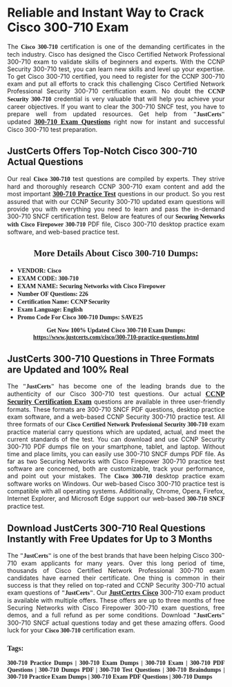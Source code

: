 <h1><strong>Reliable and Instant Way to Crack Cisco 300-710 Exam</strong></h1>

<p style="text-align: justify;">The <span style="font-family:Georgia,serif;"><strong>Cisco 300-710</strong></span> certification is one of the demanding certificates in the tech industry. Cisco has designed the Cisco Certified Network Professional 300-710 exam to validate skills of beginners and experts. With the CCNP Security 300-710 test, you can learn new skills and level up your expertise. To get Cisco 300-710 certified, you need to register for the CCNP 300-710 exam and put all efforts to crack this challenging Cisco Certified Network Professional Security 300-710 certification exam. No doubt the <span style="font-family:Georgia,serif;"><strong>CCNP Security 300-710</strong></span> credential is very valuable that will help you achieve your career objectives. If you want to clear the 300-710 SNCF test, you have to prepare well from updated resources. Get help from <span style="font-size:14px;"><span style="font-family:Georgia,serif;"><strong>"JustCerts"</strong></span></span> updated <a href="https://www.justcerts.com/cisco/300-710-practice-questions.html"><span style="font-size:16px;"><span style="font-family:Georgia,serif;"><strong>300-710 Exam Questions</strong></span></span></a> right now for instant and successful Cisco 300-710 test preparation.</p>

<h2><strong>JustCerts Offers Top-Notch Cisco 300-710 Actual Questions </strong></h2>

<p style="text-align: justify;">Our real <span style="font-family:Georgia,serif;"><strong>Cisco 300-710</strong></span> test questions are compiled by experts. They strive hard and thoroughly research CCNP 300-710 exam content and add the most important <a href="https://www.justcerts.com/cisco/300-710-practice-questions.html"><span style="font-size:16px;"><span style="font-family:Georgia,serif;"><strong>300-710 Practice Test</strong></span></span></a> questions in our product. So you rest assured that with our CCNP Security 300-710 updated exam questions will provide you with everything you need to learn and pass the in-demand 300-710 SNCF certification test. Below are features of our <span style="font-family:Georgia,serif;"><strong>Securing Networks with Cisco Firepower 300-710</strong></span> PDF file, Cisco 300-710 desktop practice exam software, and web-based practice test.</p>

<h2 style="text-align: center;"><strong><span style="font-family:Georgia,serif;">More Details About Cisco 300-710 Dumps:</span></strong></h2>

<ul>
	<li style="text-align: justify;"><span style="font-size:14px;"><span style="font-family:Georgia,serif;"><strong>VENDOR: Cisco</strong></span></span></li>
	<li style="text-align: justify;"><span style="font-size:14px;"><span style="font-family:Georgia,serif;"><strong>EXAM CODE: 300-710</strong></span></span></li>
	<li style="text-align: justify;"><span style="font-size:14px;"><span style="font-family:Georgia,serif;"><strong>EXAM NAME: Securing Networks with Cisco Firepower</strong></span></span></li>
	<li style="text-align: justify;"><span style="font-size:14px;"><span style="font-family:Georgia,serif;"><strong>Number OF Questions: 226</strong></span></span></li>
	<li style="text-align: justify;"><span style="font-size:14px;"><span style="font-family:Georgia,serif;"><strong>Certification Name: CCNP Security</strong></span></span></li>
	<li style="text-align: justify;"><span style="font-size:14px;"><span style="font-family:Georgia,serif;"><strong>Exam Language: English</strong></span></span></li>
	<li style="text-align: justify;"><span style="font-size:14px;"><span style="font-family:Georgia,serif;"><strong>Promo Code For Cisco 300-710 Dumps: SAVE25</strong></span></span></li>
</ul>

<p style="text-align: center;"><strong><span style="font-family:Georgia,serif;"><span style="font-size:14px;">Get Now 100% Updated Cisco 300-710 Exam Dumps:</span> <a href="https://www.justcerts.com/cisco/300-710-practice-questions.html">https://www.justcerts.com/cisco/300-710-practice-questions.html</a></span></strong></p>

<h2><strong>JustCerts 300-710 Questions in Three Formats are Updated and 100% Real</strong></h2>

<p style="text-align: justify;">The <span style="font-size:14px;"><span style="font-family:Georgia,serif;"><strong>"JustCerts"</strong></span></span> has become one of the leading brands due to the authenticity of our Cisco 300-710 test questions. Our actual <a href="https://www.justcerts.com/cisco/ccnp-certification-exams.html"><span style="font-size:16px;"><span style="font-family:Georgia,serif;"><strong>CCNP Security Certification Exam</strong></span></span></a> questions are available in three user-friendly formats. These formats are 300-710 SNCF PDF questions, desktop practice exam software, and a web-based CCNP Security 300-710 practice test. All three formats of our <strong><span style="font-family:Georgia,serif;">Cisco Certified Network Professional Security 300-710</span></strong> exam practice material carry questions which are updated, actual, and meet the current standards of the test. You can download and use CCNP Security 300-710 PDF dumps file on your smartphone, tablet, and laptop. Without time and place limits, you can easily use 300-710 SNCF dumps PDF file. As far as two Securing Networks with Cisco Firepower 300-710 practice test software are concerned, both are customizable, track your performance, and point out your mistakes. The <span style="font-family:Georgia,serif;"><strong>Cisco 300-710</strong></span> desktop practice exam software works on Windows. Our web-based Cisco 300-710 practice test is compatible with all operating systems. Additionally, Chrome, Opera, Firefox, Internet Explorer, and Microsoft Edge support our web-based <span style="font-family:Georgia,serif;"><strong>300-710 SNCF</strong></span> practice test.</p>

<h2><strong>Download JustCerts 300-710 Real Questions Instantly with Free Updates for Up to 3 Months</strong></h2>

<p style="text-align: justify;">The <span style="font-family:Georgia,serif;"><span style="font-size:14px;"><strong>"JustCerts"</strong></span></span> is one of the best brands that have been helping Cisco 300-710 exam applicants for many years. Over this long period of time, thousands of Cisco Certified Network Professional 300-710 exam candidates have earned their certificate. One thing is common in their success is that they relied on top-rated and CCNP Security 300-710 actual exam questions of <span style="font-family:Georgia,serif;"><span style="font-size:14px;"><strong>"JustCerts"</strong></span></span>. Our <a href="https://www.justcerts.com/cisco-certification-exams.html"><span style="font-size:16px;"><span style="font-family:Georgia,serif;"><strong>JustCertrs Cisco</strong></span></span></a> 300-710 exam product is available with multiple offers. These offers are up to three months of free Securing Networks with Cisco Firepower 300-710 exam questions, free demos, and a full refund as per some conditions. Download <span style="font-family:Georgia,serif;"><span style="font-size:14px;"><strong>"JustCerts"</strong></span></span> 300-710 SNCF actual questions today and get these amazing offers. Good luck for your <span style="font-family:Georgia,serif;"><strong>Cisco 300-710</strong></span> certification exam.</p>

<h3 style="text-align: justify;"><span style="font-family:Georgia,serif;"><strong>Tags:</strong></span></h3>

<p style="text-align: justify;"><span style="font-family:Georgia,serif;"><strong>300-710 Practice Dumps | 300-710 Exam Dumps | 300-710 Exam | 300-710 PDF Questions | 300-710 Dumps PDF | 300-710 Test Questions | 300-710 Braindumps | 300-710 Practice Exam Dumps | 300-710 Exam PDF Questions | 300-710 Dumps</strong></span></p>
